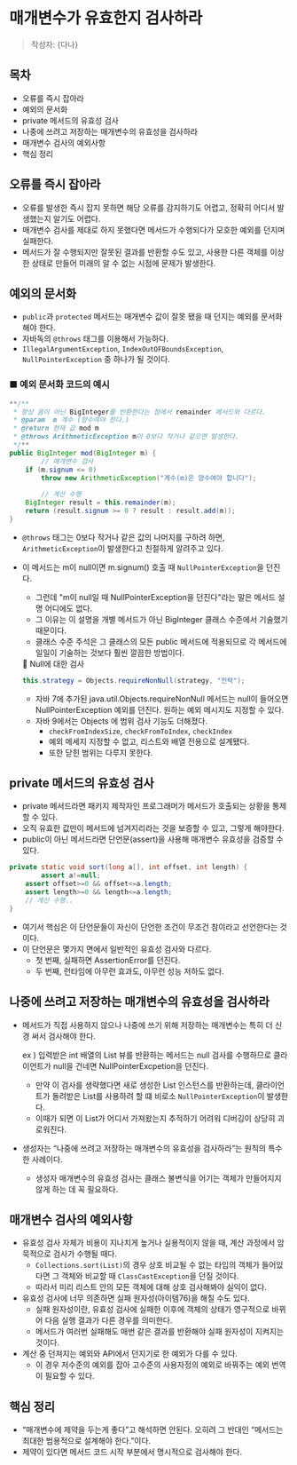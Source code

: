 # 매개변수가 유효한지 검사하라

> 작성자: {다나}

## 목차
* 오류를 즉시 잡아라
* 예외의 문서화
* private 메서드의 유효성 검사
* 나중에 쓰려고 저장하는 매개변수의 유효성을 검사하라
* 매개변수 검사의 예외사항
* 핵심 정리
## 오류를 즉시 잡아라

- 오류를 발생한 즉시 잡지 못하면 해당 오류를 감지하기도 어렵고, 정확히 어디서 발생했는지 알기도 어렵다.
- 매개변수 검사를 제대로 하지 못했다면 메서드가 수행되다가 모호한 예외를 던지며 실패한다.
- 메서드가 잘 수행되지만 잘못된 결과를 반환할 수도 있고, 사용한 다른 객체를 이상한 상태로 만들어 미래의 알 수 없는 시점에 문제가 발생한다.

## 예외의 문서화

- `public`과 `protected` 메서드는 매개변수 값이 잘못 됐을 때 던지는 예외를 문서화 해야 한다.
- 자바독의 `@throws` 태그를 이용해서 가능하다.
- `IllegalArgumentException`, `IndexOutOFBoundsException`, `NullPointerException` 중 하나가 될 것이다.

### ■ 예외 문서화 코드의 예시

```java
**/**
 * 항상 음이 아닌 BigInteger를 반환한다는 점에서 remainder 메서드와 다르다.
 * @param  m 계수 (양수여야 한다.)
 * @return 현재 값 mod m
 * @throws ArithmeticException m이 0보다 작거나 같으면 발생한다.
 */**
public BigInteger mod(BigInteger m) {
		// 매개변수 검사
    if (m.signum <= 0)
        throw new ArithmeticException("계수(m)은 양수여야 합니다");
		
		// 계산 수행
    BigInteger result = this.remainder(m);
    return (result.signum >= 0 ? result : result.add(m));
}
```

- `@throws` 태그는 0보다 작거나 같은 값의 나머지를 구하려 하면, `ArithmeticException`이 발생한다고 친절하게 알려주고 있다.
- 이 메서드는 m이 null이면 m.signum() 호출 때 `NullPointerException`을 던진다.
    - 그런데 "m이 null일 때 NullPointerException을 던진다"라는 말은 메서드 설명 어디에도 없다.
    - 그 이유는 이 설명을 개별 메서드가 아닌 BigInteger 클래스 수준에서 기술했기 때문이다.
    - 클래스 수준 주석은 그 클래스의 모든 public 메서드에 적용되므로 각 메서드에 일일이 기술하는 것보다 훨씬 깔끔한 방법이다.
    
    <aside>
    📎 Null에 대한 검사
    
    ```java
    this.strategy = Objects.requireNonNull(strategy, "전략");
    ```
    
    - 자바 7에 추가된 java.util.Objects.requireNonNull 메서드는 null이 들어오면 NullPointerException 예외를 던진다. 원하는 예외 메시지도 지정할 수 있다.
    - 자바 9에서는 Objects 에 범위 검사 기능도 더해졌다.
        - `checkFromIndexSize`, `checkFromToIndex`, `checkIndex`
        - 예외 메세지 지정할 수 없고, 리스트와 배열 전용으로 설계됐다.
        - 또한 닫힌 범위는 다루지 못한다.
    </aside>
    

## private 메서드의 유효성 검사

- private 메서드라면 패키지 제작자인 프로그래머가 메서드가 호출되는 상황을 통제 할 수 있다.
- 오직 유효한 값만이 메서드에 넘겨지리라는 것을 보증할 수 있고, 그렇게 해야한다.
- public이 아닌 메서드라면 단언문(assert)을 사용해 매개변수 유효성을 검증할 수 있다.

```java
private static void sort(long a[], int offset, int length) {
		assert a!=null;
    assert offset>=0 && offset<=a.length;
    assert length>=0 && length<=a.length;
    // 계산 수행..
}
```

- 여기서 핵심은 이 단언문들이 자신이 단언한 조건이 무조건 참이라고 선언한다는 것이다.
- 이 단언문은 몇가지 면에서 일반적인 유효성 검사와 다르다.
    - 첫 번째, 실패하면 AssertionError를 던진다.
    - 두 번째, 런타임에 아무런 효과도, 아무런 성능 저하도 없다.

## **나중에 쓰려고 저장하는 매개변수의 유효성을 검사하라**

- 메서드가 직접 사용하지 않으나 나중에 쓰기 위해 저장하는 매개변수는 특히 더 신경 써서 검사해야 한다.
    
    ex ) 입력받은 int 배열의 List 뷰를 반환하는 메서드는 null 검사를 수행하므로 클라이언트가 null을 건네면 NullPointerExcpetion을 던진다.
    
    - 만약 이 검사를 생략했다면 새로 생성한 List 인스턴스를 반환하는데, 클라이언트가 돌려받은 List를 사용하려 할 떄 비로소 `NullPointerException`이 발생한다.
    - 이때가 되면 이 List가 어디서 가져왔는지 추적하기 어려워 디버깅이 상당히 괴로워진다.
- 생성자는 “나중에 쓰려고 저장하는 매개변수의 유효성을 검사하라”는 원칙의 특수한 사례이다.
    - 생성자 매개변수의 유효성 검사는 클래스 불변식을 어기는 객체가 만들어지지 않게 하는 데 꼭 필요하다.

## 매개변수 검사의 예외사항

- 유효성 검사 자체가 비용이 지나치게 높거나 실용적이지 않을 때, 계산 과정에서 암묵적으로 검사가 수행될 때다.
    - `Collections.sort(List)`의 경우 상호 비교될 수 없는 타입의 객체가 들어있다면 그 객체와 비교할 때 `ClassCastException`을 던질 것이다.
    - 따라서 미리 리스트 안의 모든 객체에 대해 상호 검사해봐야 실익이 없다.
- 유효성 검사에 너무 의존하면 실패 원자성(아이템76)을 해칠 수도 있다.
    - 실패 원자성이란, 유효성 검사에 실패한 이후에 객체의 상태가 영구적으로 바뀌어 다음 실행 결과가 다른 경우를 의미한다.
    - 메서드가 여러번 실패해도 매번 같은 결과를 반환해야 실패 원자성이 지켜지는 것이다.
- 계산 중 던져지는 예외와 API에서 던지기로 한 예외가 다를 수 있다.
  - 이 경우 저수준의 예외를 잡아 고수준의 사용자정의 예외로 바꿔주는 예외 번역이 필요할 수 있다.

## 핵심 정리

- “매개변수에 제약을 두는게 좋다”고  해석하면 안된다. 오히려 그 반대인 “메서드는 최대한 범용적으로 설계해야 한다.”이다.
- 제약이 있다면 메서드 코드 시작 부분에서 명시적으로 검사해야 한다.
